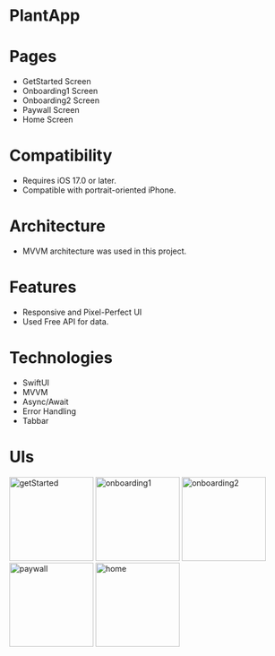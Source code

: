 # PlantApp

# Pages
- GetStarted Screen
- Onboarding1 Screen
- Onboarding2 Screen
- Paywall Screen
- Home Screen

# Compatibility
- Requires iOS 17.0 or later. 
- Compatible with portrait-oriented iPhone.

# Architecture
- MVVM architecture was used in this project.

# Features
- Responsive and Pixel-Perfect UI
- Used Free API for data.

# Technologies
- SwiftUI
- MVVM
- Async/Await
- Error Handling
- Tabbar

# UIs

<img src="https://github.com/user-attachments/assets/a7f24a90-77d5-4327-9fe0-bd865e4401fa" alt="getStarted" width="150">
<img src="https://github.com/user-attachments/assets/2db6ba79-ff5d-4417-9752-7c4f7e8ed128" alt="onboarding1" width="150">
<img src="https://github.com/user-attachments/assets/3295a6f0-dfbb-4e69-95c3-461f3531daf1" alt="onboarding2" width="150">
<img src="https://github.com/user-attachments/assets/63f1f807-878d-4ab3-9836-3a427d65d764" alt="paywall" width="150">
<img src="https://github.com/user-attachments/assets/18806158-f1b1-4982-924c-86bda266e02c" alt="home" width="150">


